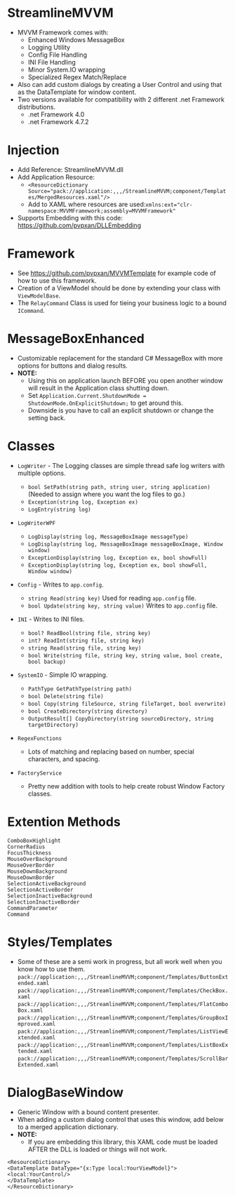 # StreamlineMVVM
* MVVM Framework comes with:
  * Enhanced Windows MessageBox
  * Logging Utility
  * Config File Handling
  * INI File Handling
  * Minor System.IO wrapping
  * Specialized Regex Match/Replace
* Also can add custom dialogs by creating a User Control and using that as the DataTemplate for window content.
* Two versions available for compatibility with 2 different .net Framework distributions.
  * .net Framework 4.0
  * .net Framework 4.7.2

# Injection
* Add Reference: StreamlineMVVM.dll
* Add Application Resource:
  * `<ResourceDictionary Source="pack://application:,,,/StreamlineMVVM;component/Templates/MergedResources.xaml"/>`
  * Add to XAML where resources are used:`xmlns:ext="clr-namespace:MVVMFramework;assembly=MVVMFramework"`
* Supports Embedding with this code: https://github.com/pvpxan/DLLEmbedding

# Framework
* See https://github.com/pvpxan/MVVMTemplate for example code of how to use this framework.
* Creation of a ViewModel should be done by extending your class with `ViewModelBase`.
* The `RelayCommand` Class is used for tieing your business logic to a bound `ICommand`.

# MessageBoxEnhanced
* Customizable replacement for the standard C# MessageBox with more options for buttons and dialog results.
* __NOTE:__ 
  * Using this on application launch BEFORE you open another window will result in the Application class shutting down.
  * Set `Application.Current.ShutdownMode = ShutdownMode.OnExplicitShutdown;` to get around this.
  * Downside is you have to call an explicit shutdown or change the setting back.

# Classes
* `LogWriter` - The Logging classes are simple thread safe log writers with multiple options.
  * `bool SetPath(string path, string user, string application)` (Needed to assign where you want the log files to go.)
  * `Exception(string log, Exception ex)`
  * `LogEntry(string log)`
* `LogWriterWPF`
  * `LogDisplay(string log, MessageBoxImage messageType)`
  * `LogDisplay(string log, MessageBoxImage messageBoxImage, Window window)`
  * `ExceptionDisplay(string log, Exception ex, bool showFull)`
  * `ExceptionDisplay(string log, Exception ex, bool showFull, Window window)`

* `Config` - Writes to `app.config`.
  * `string Read(string key)` Used for reading `app.config` file.
  * `bool Update(string key, string value)` Writes to `app.config` file.
* `INI` - Writes to INI files.
  * `bool? ReadBool(string file, string key)`
  * `int? ReadInt(string file, string key)`
  * `string Read(string file, string key)`
  * `bool Write(string file, string key, string value, bool create, bool backup)`

* `SystemIO` - Simple IO wrapping.
  * `PathType GetPathType(string path)`
  * `bool Delete(string file)`
  * `bool Copy(string fileSource, string fileTarget, bool overwrite)`
  * `bool CreateDirectory(string directory)`
  * `OutputResult[] CopyDirectory(string sourceDirectory, string targetDirectory)`
* `RegexFunctions`
  * Lots of matching and replacing based on number, special characters, and spacing.
* `FactoryService`
  * Pretty new addition with tools to help create robust Window Factory classes.
  
# Extention Methods
`ComboBoxHighlight`\
`CornerRadius`\
`FocusThickness`\
`MouseOverBackground`\
`MouseOverBorder`\
`MouseDownBackground`\
`MouseDownBorder`\
`SelectionActiveBackground`\
`SelectionActiveBorder`\
`SelectionInactiveBackground`\
`SelectionInactiveBorder`\
`CommandParameter`\
`Command`

# Styles/Templates
* Some of these are a semi work in progress, but all work well when you know how to use them.
`pack://application:,,,/StreamlineMVVM;component/Templates/ButtonExtended.xaml`\
`pack://application:,,,/StreamlineMVVM;component/Templates/CheckBox.xaml`\
`pack://application:,,,/StreamlineMVVM;component/Templates/FlatComboBox.xaml`\
`pack://application:,,,/StreamlineMVVM;component/Templates/GroupBoxImproved.xaml`\
`pack://application:,,,/StreamlineMVVM;component/Templates/ListViewExtended.xaml`\
`pack://application:,,,/StreamlineMVVM;component/Templates/ListBoxExtended.xaml`\
`pack://application:,,,/StreamlineMVVM;component/Templates/ScrollBarExtended.xaml`

# DialogBaseWindow
* Generic Window with a bound content presenter.
* When adding a custom dialog control that uses this window, add below to a merged application dictionary.
* __NOTE:__
  * If you are embedding this library, this XAML code must be loaded AFTER the DLL is loaded or things will not work.
    
`<ResourceDictionary>`\
    `<DataTemplate DataType="{x:Type local:YourViewModel}">`\
        `<local:YourControl/>`\
    `</DataTemplate>`\
`</ResourceDictionary>`
